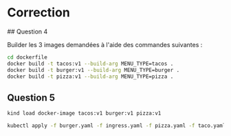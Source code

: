 # Correction

## Question 4

Builder les 3 images demandées à l'aide des commandes suivantes :
```bash
cd dockerfile
docker build -t tacos:v1 --build-arg MENU_TYPE=tacos .
docker build -t burger:v1 --build-arg MENU_TYPE=burger .
docker build -t pizza:v1 --build-arg MENU_TYPE=pizza .
```

## Question 5

```bash
kind load docker-image tacos:v1 burger:v1 pizza:v1

kubectl apply -f burger.yaml -f ingress.yaml -f pizza.yaml -f taco.yaml
```